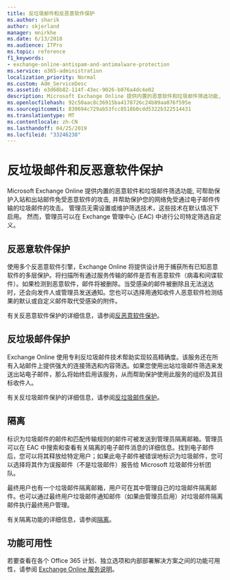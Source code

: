```yaml
---
title: 反垃圾邮件和反恶意软件保护
ms.author: sharik
author: skjerland
manager: mnirkhe
ms.date: 6/13/2018
ms.audience: ITPro
ms.topic: reference
f1_keywords:
- exchange-online-antispam-and-antimalware-protection
ms.service: o365-administration
localization_priority: Normal
ms.custom: Adm_ServiceDesc
ms.assetid: e3d68b82-114f-43ec-9026-b076a4dc4e02
description: Microsoft Exchange Online 提供内置的恶意软件和垃圾邮件筛选功能, 可帮助保护入站和出站邮件免受恶意软件的攻击, 并帮助保护您的网络免受通过电子邮件传输的垃圾邮件的攻击。 管理员无需设置或维护筛选技术，这些技术在默认情况下启用。 然而，管理员可以在 Exchange 管理中心 (EAC) 中进行公司特定筛选自定义。
ms.openlocfilehash: 92c50aac8c36915ba4178726c24b89aa076f595e
ms.sourcegitcommit: 830694c729ab53fcc8518b0cdd5322b322514431
ms.translationtype: MT
ms.contentlocale: zh-CN
ms.lasthandoff: 04/25/2019
ms.locfileid: "33246238"
---
```

# <a name="anti-spam-and-anti-malware-protection"></a>反垃圾邮件和反恶意软件保护

Microsoft Exchange Online 提供内置的恶意软件和垃圾邮件筛选功能, 可帮助保护入站和出站邮件免受恶意软件的攻击, 并帮助保护您的网络免受通过电子邮件传输的垃圾邮件的攻击。 管理员无需设置或维护筛选技术，这些技术在默认情况下启用。 然而，管理员可以在 Exchange 管理中心 (EAC) 中进行公司特定筛选自定义。
  
## <a name="anti-malware-protection"></a>反恶意软件保护

使用多个反恶意软件引擎，Exchange Online 将提供设计用于捕获所有已知恶意软件的多层保护。将扫描所有通过服务传输的邮件是否有恶意软件（病毒和间谍软件）。如果检测到恶意软件，邮件将被删除。当受感染的邮件被删除且无法送达时，还会向发件人或管理员发送通知。您也可以选择用通知收件人恶意软件检测结果的默认或自定义邮件取代受感染的附件。
  
有关反恶意软件保护的详细信息，请参阅[反恶意软件保护](https://go.microsoft.com/fwlink/p/?LinkId=271753)。
  
## <a name="anti-spam-protection"></a>反垃圾邮件保护

Exchange Online 使用专利反垃圾邮件技术帮助实现较高精确度。该服务还在所有入站邮件上提供强大的连接筛选和内容筛选。如果您使用出站垃圾邮件筛选来发送出站电子邮件，那么将始终启用该服务，从而帮助保护使用此服务的组织及其目标收件人。
  
有关反垃圾邮件保护的详细信息，请参阅[反垃圾邮件保护](https://support.office.com/en-us/article/Office-365-Email-Anti-Spam-Protection-6a601501-a6a8-4559-b2e7-56b59c96a586?ui=en-US&amp;rs=en-US&amp;ad=US)。
  
## <a name="quarantine"></a>隔离

标识为垃圾邮件的邮件和匹配传输规则的邮件可被发送到管理员隔离邮箱。管理员可以在 EAC 中搜索和查看有关隔离的电子邮件消息的详细信息。找到电子邮件后，您可以将其释放给特定用户；如果此电子邮件被错误地标识为垃圾邮件，您可以选择将其作为误报邮件（不是垃圾邮件）报告给 Microsoft 垃圾邮件分析团队。
  
最终用户也有一个垃圾邮件隔离邮箱，用户可在其中管理自己的垃圾邮件隔离邮件。也可以通过最终用户垃圾邮件通知邮件（如果由管理员启用）对垃圾邮件隔离邮件执行最终用户管理。
  
有关隔离功能的详细信息，请参阅[隔离](https://go.microsoft.com/fwlink/p/?LinkId=271755)。
  
## <a name="feature-availability"></a>功能可用性

若要查看在各个 Office 365 计划、独立选项和内部部署解决方案之间的功能可用性，请参阅 [Exchange Online 服务说明](exchange-online-service-description.md)。
  

